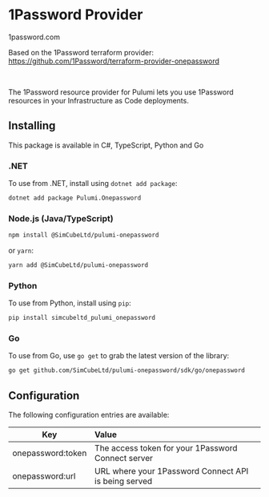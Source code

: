 # 1Password Provider
1password.com

Based on the 1Password terraform provider: https://github.com/1Password/terraform-provider-onepassword

&nbsp;

The 1Password resource provider for Pulumi lets you use 1Password resources in your Infrastructure as Code deployments.


## Installing

This package is available in C#, TypeScript, Python and Go

### .NET

To use from .NET, install using `dotnet add package`:

```bash
dotnet add package Pulumi.Onepassword
```

### Node.js (Java/TypeScript)

```bash
npm install @SimCubeLtd/pulumi-onepassword
```

or `yarn`:

```bash
yarn add @SimCubeLtd/pulumi-onepassword
```

### Python

To use from Python, install using `pip`:

```bash
pip install simcubeltd_pulumi_onepassword
```

### Go

To use from Go, use `go get` to grab the latest version of the library:

```bash
go get github.com/SimCubeLtd/pulumi-onepassword/sdk/go/onepassword
```

## Configuration

The following configuration entries are available:

| **Key**           | **Value**                                            |
|-------------------|:-----------------------------------------------------|
| onepassword:token | The access token for your 1Password Connect server   |
| onepassword:url   | URL where your 1Password Connect API is being served |
